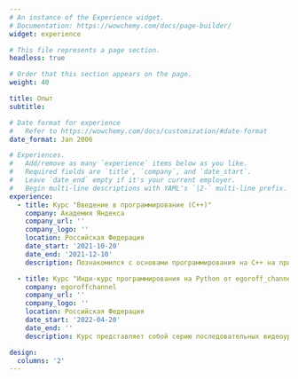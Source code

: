 ```yaml
---
# An instance of the Experience widget.
# Documentation: https://wowchemy.com/docs/page-builder/
widget: experience

# This file represents a page section.
headless: true

# Order that this section appears on the page.
weight: 40

title: Опыт
subtitle:

# Date format for experience
#   Refer to https://wowchemy.com/docs/customization/#date-format
date_format: Jan 2006

# Experiences.
#   Add/remove as many `experience` items below as you like.
#   Required fields are `title`, `company`, and `date_start`.
#   Leave `date_end` empty if it's your current employer.
#   Begin multi-line descriptions with YAML's `|2-` multi-line prefix.
experience:
  - title: Курс "Введение в программирование (C++)"
    company: Академия Яндекса
    company_url: ''
    company_logo: ''
    location: Российская Федерация
    date_start: '2021-10-20'
    date_end: '2021-12-10'
    description: Познакомился с основами программирования на C++ на примере многих простых практических задач.

  - title: Курс "Инди-курс программирования на Python от egoroff_channel"
    company: egoroffchannel
    company_url: ''
    company_logo: ''
    location: Российская Федерация
    date_start: '2022-04-20'
    date_end: ''
    description: Курс представляет собой серию последовательных видеоуроков, которые объясняют информацию подробно и простым языком. После каждого урока у вас будут практические задания для закрепления материала.

design:
  columns: '2'
---
```

